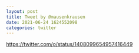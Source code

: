 ```yaml
--- 
layout: post 
title: Tweet by @mausenkrausen 
date: 2021-06-24 1624552098 
categories: twitter 
--- 
```

https://twitter.com/o/status/1408099654957416449